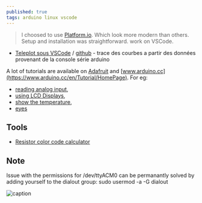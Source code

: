 ```yaml
---
published: true
tags: arduino linux vscode
---
```

> I choosed to use [Platform.io](http://platformio.org/get-started).
Which look more modern than others. Setup and installation was straightforward. work on VSCode.

- [Teleplot sous VSCode](https://www.youtube.com/watch?v=WXnf0qHZEUs) / [github](https://github.com/nesnes/teleplot-vscode) - trace des courbes a partir des données provenant de la console série arduino

A lot of tutorials are available on [Adafruit](https://learn.adafruit.com/category/learn-arduino) and [www.arduino.cc](https://www.arduino.cc/en/Tutorial/HomePage). For eg:
- [reading analog input](https://www.arduino.cc/en/Tutorial/AnalogInput),
- [using LCD Displays](https://learn.adafruit.com/adafruit-arduino-lesson-11-lcd-displays-1),
- [show the temperature](https://learn.adafruit.com/adafruit-arduino-lesson-11-lcd-displays-1),
- [eyes](https://www.adafruit.com/product/3356)


## Tools
- [Resistor color code calculator](http://www.hobby-hour.com/electronics/resistorcalculator.php)

## Note

Issue with the permissions for /dev/ttyACM0 can be permanantly solved by adding yourself to the dialout group: sudo usermod -a -G dialout <user>

![caption](/images/raspberry_pi_eyes-800x800.jpg)
